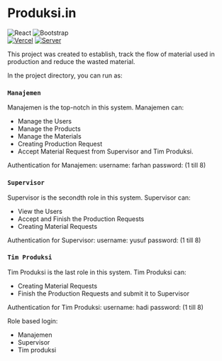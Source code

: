 # Produksi.in

![React](https://img.shields.io/badge/React-20232A?style=for-the-badge&logo=react&logoColor=61DAFB)
![Bootstrap](https://img.shields.io/badge/Bootstrap-563D7C?style=for-the-badge&logo=bootstrap&logoColor=white)
<br/>
[![Vercel](https://img.shields.io/badge/Deployment-000000?style=for-the-badge&logo=vercel&logoColor=white)](https://produksi-in.vercel.app/)
[![Server](https://img.shields.io/badge/Server%20-100000?style=for-the-badge&logo=github&logoColor=white)](https://github.com/aulusuf/produksi.in-serverside)

This project was created to establish, track the flow of material used in production and reduce the wasted material.

In the project directory, you can run as:

### `Manajemen`

Manajemen is the top-notch in this system. Manajemen can:
- Manage the Users
- Manage the Products
- Manage the Materials
- Creating Production Request
- Accept Material Request from Supervisor and Tim Produksi.

Authentication for Manajemen:
username: farhan
password: (1 till 8)

### `Supervisor`

Supervisor is the secondth role in this system. Supervisor can:
- View the Users
- Accept and Finish the Production Requests
- Creating Material Requests

Authentication for Supervisor:
username: yusuf
password: (1 till 8)

### `Tim Produksi`

Tim Produksi is the last role in this system. Tim Produksi can:
- Creating Material Requests
- Finish the Production Requests and submit it to Supervisor

Authentication for Tim Produksi:
username: hadi
password: (1 till 8)

Role based login:
- Manajemen
- Supervisor
- Tim produksi
